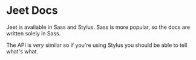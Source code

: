 # Jeet Docs

Jeet is available in Sass and Stylus. Sass is more popular, so the docs are written solely in Sass.

The API is *very* similar so if you're using Stylus you should be able to tell what's what.

